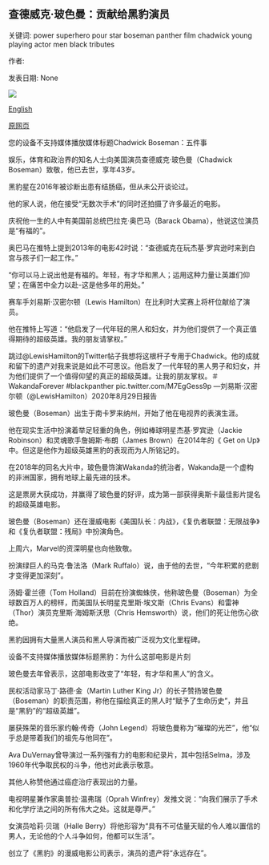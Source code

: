 ## 查德威克·玻色曼：贡献给黑豹演员

关键词: power superhero pour star boseman panther film chadwick young playing actor men black tributes

作者: 

发表日期: None

![](https://ichef.bbci.co.uk/images/ic/1024x576/p08q006q.jpg)

[English](Chadwick%20Boseman%3A%20Tributes%20pour%20in%20for%20Black%20Panther%20actor.md)

[原网页](https://www.bbc.com/news/world-us-canada-53934118)

您的设备不支持媒体播放媒体标题Chadwick Boseman：五件事

娱乐，体育和政治界的知名人士向美国演员查德威克·玻色曼（Chadwick Boseman）致敬，他已去世，享年43岁。

黑豹星在2016年被诊断出患有结肠癌，但从未公开谈论过。

他的家人说，他在接受“无数次手术”的同时还拍摄了许多最近的电影。

庆祝他一生的人中有美国前总统巴拉克·奥巴马（Barack Obama），他说这位演员是“有福的”。

奥巴马在推特上提到2013年的电影42时说：“查德威克在玩杰基·罗宾逊时来到白宫与孩子们一起工作。”

“你可以马上说出他是有福的。年轻，有才华和黑人；运用这种力量让英雄们仰望；在痛苦中全力以赴-这是他多年的用处。”

赛车手刘易斯·汉密尔顿（Lewis Hamilton）在比利时大奖赛上将杆位献给了演员。

他在推特上写道：“他启发了一代年轻的黑人和妇女，并为他们提供了一个真正值得期待的超级英雄。我的朋友请掌权。”

跳过@LewisHamilton的Twitter帖子我想将这根杆子专用于Chadwick。他的成就和留下的遗产对我来说是如此不可思议。他启发了一代年轻的黑人男子和妇女，并为他们提供了一个值得仰望的真正的超级英雄。让我的朋友掌权。＃WakandaForever \#blackpanther pic.twitter.com/M7EgGess9p —刘易斯·汉密尔顿（@LewisHamilton）2020年8月29日报告

玻色曼（Boseman）出生于南卡罗来纳州，开始了他在电视界的表演生涯。

他在现实生活中扮演着举足轻重的角色，例如棒球明星杰基·罗宾逊（Jackie Robinson）和灵魂歌手詹姆斯·布朗（James Brown）在2014年的《 Get on Up》中。但这是他作为超级英雄黑豹的表现而为人所铭记的。

在2018年的同名大片中，玻色曼饰演Wakanda的统治者，Wakanda是一个虚构的非洲国家，拥有地球上最先进的技术。

这是票房大获成功，并赢得了玻色曼的好评，成为第一部获得奥斯卡最佳影片提名的超级英雄电影。

玻色曼（Boseman）还在漫威电影《美国队长：内战》，《复仇者联盟：无限战争》和《复仇者联盟：残局》中扮演角色。

上周六，Marvel的资深明星也向他致敬。

扮演绿巨人的马克·鲁法洛（Mark Ruffalo）说，由于他的去世，“今年积累的悲剧才变得更加深刻”。

汤姆·霍兰德（Tom Holland）目前在扮演蜘蛛侠，他称玻色曼（Boseman）为全球数百万人的榜样，而美国队长明星克里斯·埃文斯（Chris Evans）和雷神（Thor）演员克里斯·海姆斯沃思（Chris Hemsworth）说，他们的死让他伤心欲绝。

黑豹因拥有大量黑人演员和黑人导演而被广泛视为文化里程碑。

设备不支持媒体播放媒体标题黑豹：为什么这部电影是片刻

玻色曼去年曾表示，这部电影改变了“年轻，有才华和黑人”的含义。

民权活动家马丁·路德·金（Martin Luther King Jr）的长子赞扬玻色曼（Boseman）的职责范围，称他在描绘真正的黑人时“赋予了生命历史”，并且是“黑豹”的“超级英雄”。

屡获殊荣的音乐家约翰·传奇（John Legend）将玻色曼称为“璀璨的光芒”，他“似乎总是带着我们的祖先与他同在”。

Ava DuVernay曾导演过一系列强有力的电影和纪录片，其中包括Selma，涉及1960年代争取民权的斗争，他也对此表示敬意。

其他人称赞他通过癌症治疗表现出的力量。

电视明星兼作家奥普拉·温弗瑞（Oprah Winfrey）发推文说：“向我们展示了手术和化学疗法之间的所有伟大之处。这就是尊严。”

女演员哈莉·贝瑞（Halle Berry）将他形容为“具有不可估量天赋的令人难以置信的男人，无论他的个人斗争如何，他都可以生活”。

创立了《黑豹》的漫威电影公司表示，演员的遗产将“永远存在”。